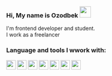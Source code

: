 ### Hi, My name is Ozodbek <img src="https://media.giphy.com/media/hvRJCLFzcasrR4ia7z/giphy.gif" width="30px"> 

I'm frontend developer and student.
<br/>
I work as a freelancer

### Language and tools I wwork with:

<code><img src='https://www.freepnglogos.com/uploads/html5-logo-png/html5-logo-html-logo-10.png' height='25' /></code>
<code><img src='https://batflat.org/themes/default/img/css-logo.png' height='25' /></code>
<code><img src='https://cdn.freebiesupply.com/logos/large/2x/sass-1-logo-png-transparent.png' height='25' /></code>
<code><img src='https://getbootstrap.com/docs/5.2/assets/brand/bootstrap-logo-black.svg' height='25' /></code>
<code><img src='https://w7.pngwing.com/pngs/559/894/png-transparent-js-square-brands-icon.png' height='25' /></code>
<code><img src='https://cdn.freebiesupply.com/logos/large/2x/react-1-logo-black-and-white.png' height='25' /></code>
<code><img src='https://brandslogos.com/wp-content/uploads/thumbs/redux-logo-black-and-white.png' height='25' /></code>
